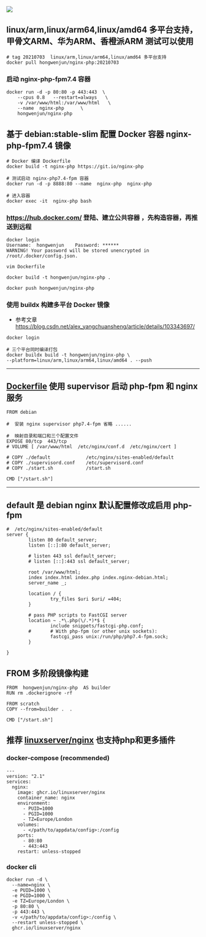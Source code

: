 ![](https://raw.githubusercontent.com/linuxserver/docker-templates/master/linuxserver.io/img/nginx-banner.png)
## linux/arm,linux/arm64,linux/amd64 多平台支持，甲骨文ARM、华为ARM、香橙派ARM 测试可以使用
```
# tag 20210703  linux/arm,linux/arm64,linux/amd64 多平台支持
docker pull hongwenjun/nginx-php:20210703
```
### 启动 nginx-php-fpm7.4 容器

```
docker run -d -p 80:80 -p 443:443  \
    --cpus 0.8   --restart=always   \
    -v /var/www/html:/var/www/html   \
    --name  nginx-php      \
    hongwenjun/nginx-php
```

## 基于 debian:stable-slim 配置 Docker 容器  nginx-php-fpm7.4 镜像

```
# Docker 编译 Dockerfile
docker build -t nginx-php https://git.io/nginx-php

# 测试启动 nginx-php7.4-fpm 容器
docker run -d -p 8888:80 --name  nginx-php  nginx-php

# 进入容器
docker exec -it  nginx-php bash

```

###  https://hub.docker.com/ 登陆、建立公共容器 ，先构造容器，再推送到远程
```
docker login
Username:  hongwenjun    Password: ******
WARNING! Your password will be stored unencrypted in /root/.docker/config.json.

vim Dockerfile

docker build -t hongwenjun/nginx-php .

docker push hongwenjun/nginx-php

```

### 使用 buildx 构建多平台 Docker 镜像
- 参考文章  https://blog.csdn.net/alex_yangchuansheng/article/details/103343697/
```
docker login

# 三个平台同时编译打包
docker buildx build -t hongwenjun/nginx-php \
--platform=linux/arm,linux/arm64,linux/amd64 . --push

```

-----

##  [Dockerfile](https://git.io/nginx-php) 使用 supervisor 启动 php-fpm  和 nginx 服务
```
FROM debian

#  安装 nginx supervisor php7.4-fpm 省略 ......

#  映射目录和端口和三个配置文件
EXPOSE 80/tcp  443/tcp
# VOLUME [ /var/www/html  /etc/nginx/conf.d  /etc/nginx/cert ]

# COPY ./default             /etc/nginx/sites-enabled/default
# COPY ./supervisord.conf    /etc/supervisord.conf
# COPY ./start.sh            /start.sh

CMD ["/start.sh"]

```

-----

##  default 是 debian nginx 默认配置修改成启用  php-fpm
```
#  /etc/nginx/sites-enabled/default
server {
        listen 80 default_server;
        listen [::]:80 default_server;

        # listen 443 ssl default_server;
        # listen [::]:443 ssl default_server;

        root /var/www/html;
        index index.html index.php index.nginx-debian.html;
        server_name _;

        location / {
                try_files $uri $uri/ =404;
        }

        # pass PHP scripts to FastCGI server
        location ~ .*\.php(\/.*)*$ {
                include snippets/fastcgi-php.conf;
        #       # With php-fpm (or other unix sockets):
                fastcgi_pass unix:/run/php/php7.4-fpm.sock;
        }

}
```

##  FROM 多阶段镜像构建
```
FROM  hongwenjun/nginx-php  AS builder
RUN rm .dockerignore -rf

FROM scratch
COPY --from=builder .  .

CMD ["/start.sh"]

```


##  推荐 [linuxserver/nginx](https://hub.docker.com/r/linuxserver/nginx) 也支持php和更多插件

### docker-compose (recommended)

```
---
version: "2.1"
services:
  nginx:
    image: ghcr.io/linuxserver/nginx
    container_name: nginx
    environment:
      - PUID=1000
      - PGID=1000
      - TZ=Europe/London
    volumes:
      - </path/to/appdata/config>:/config
    ports:
      - 80:80
      - 443:443
    restart: unless-stopped

```

### docker cli
```
docker run -d \
  --name=nginx \
  -e PUID=1000 \
  -e PGID=1000 \
  -e TZ=Europe/London \
  -p 80:80 \
  -p 443:443 \
  -v </path/to/appdata/config>:/config \
  --restart unless-stopped \
  ghcr.io/linuxserver/nginx
```

